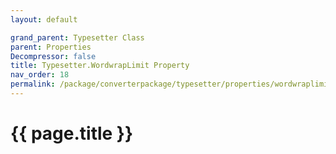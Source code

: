 ```yaml
---
layout: default

grand_parent: Typesetter Class
parent: Properties
Decompressor: false
title: Typesetter.WordwrapLimit Property
nav_order: 18
permalink: /package/converterpackage/typesetter/properties/wordwraplimit
---
```

# {{ page.title }}